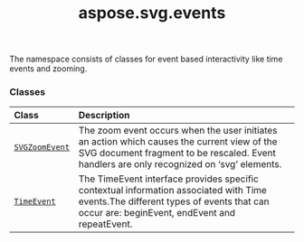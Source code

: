 ﻿---
title: aspose.svg.events
second_title: Aspose.SVG for Python via .NET API References
description: 
type: docs
weight: 10
url: /python-net/aspose.svg.events/
is_root: false
---

The namespace consists of
classes for event based interactivity like time events and zooming.

### Classes
| Class | Description |
| :- | :- |
| [`SVGZoomEvent`](/svg/python-net/aspose.svg.events/svgzoomevent) | The zoom event occurs when the user initiates an action which causes the current view of the SVG document fragment to be rescaled. Event handlers are only recognized on ‘svg’ elements. |
| [`TimeEvent`](/svg/python-net/aspose.svg.events/timeevent) | The TimeEvent interface provides specific contextual information associated with Time events.The different types of events that can occur are: beginEvent, endEvent and repeatEvent. |



